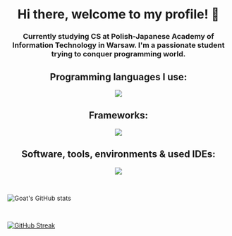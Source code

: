 <h1 align="center">Hi there, welcome to my profile! 🤠</h1> 
<h3 align="center">Currently studying CS at Polish-Japanese Academy of Information Technology in Warsaw. I'm a passionate student trying to conquer programming world.</h3>



<h2 align="center">Programming languages I use:</h2>
<p align="center">
  <a href="https://skillicons.dev">
    <img src="https://skillicons.dev/icons?i=java,cpp,python,swift,ts&theme=dark" />
  </a>
</p>
<h2 align="center">Frameworks:</h2>
<p align="center">
  <a href="https://skillicons.dev">
    <img src="https://skillicons.dev/icons?i=spring,selenium&theme=dark" />
  </a>
</p>
<h2 align="center">Software, tools, environments & used IDEs:</h2>
<p align="center">
  <a href="https://skillicons.dev">
    <img src="https://skillicons.dev/icons?i=idea,vscode,neovim,docker&theme=dark" />
  </a>
</p>
          
          

<br />     

![Goat's GitHub stats](https://github-readme-stats.vercel.app/api?username=g0at1&show_icons=true&theme=transparent)

<br />

[![GitHub Streak](https://github-readme-streak-stats.herokuapp.com?user=g0at1&theme=dark)](https://git.io/streak-stats)


<!--
**g0at1/g0at1** is a ✨ _special_ ✨ repository because its `README.md` (this file) appears on your GitHub profile.
- 🔭 I’m currently working on ...
- 👯 I’m looking to collaborate on ...
- 🤔 I’m looking for help with ...
- 💬 Ask me about ...
- 📫 How to reach me: ...
- 😄 Pronouns: ...
- ⚡ Fun fact: ...
<img align="left" alt="codeSTACKr's GitHub Stats" src="https://github-readme-stats.vercel.app/api? username=g0at1&show_icons=true&hide_border=false&title_color=ff652f&icon_color=FFE400&bg_color=09131B&text_color=ffffff&border_color=0c1a25" />

Here are some ideas to get you started:
-->
<!--
🌱 I’m currently learning: Go
-->





